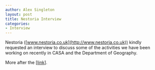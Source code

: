 ```yaml
---
author: Alex Singleton
layout: post
title: Nestoria Interview
categories:
- Interview
---
```


Nestoria ([www.nestoria.co.uk](http://www.nestoria.co.uk)) kindly requested an interview to discuss some of the activities we have been working on recently in CASA and the Department of Geography.



More after the [[link](http://blog.nestoria.co.uk/post/44316680289/nestoria-interview-alex-singleton-ucls-centre)].
